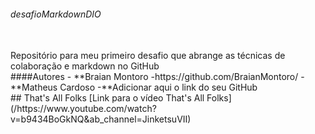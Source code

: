 ###### desafioMarkdownDIO
<br/>
Repositório para meu primeiro desafio que abrange as técnicas de colaboração e markdown no GitHub
<br/>
####Autores
- **Braian Montoro
	-https://github.com/BraianMontoro/
- **Matheus Cardoso
	-**Adicionar aqui o link do seu GitHub
<br/>
## That's All Folks
[Link para o vídeo That's All Folks] (/https://www.youtube.com/watch?v=b9434BoGkNQ&ab_channel=JinketsuVII)